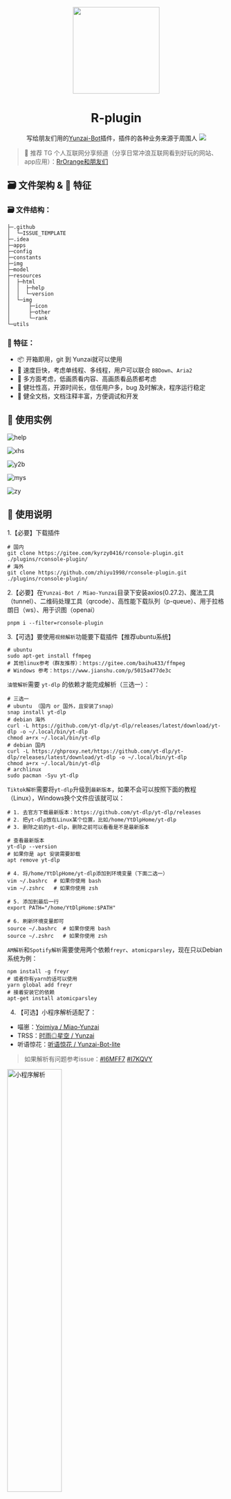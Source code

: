 <p align="center">
  <a href="https://gitee.com/kyrzy0416/rconsole-plugin">
    <img width="200" src="https://alist.rrorangedev.net/d/Kua/PicGo/logo.webp">
  </a>
</p>


<div align="center">
    <h1>R-plugin</h1>
    写给朋友们用的<a href="https://gitee.com/Le-niao/Yunzai-Bot" target="_blank">Yunzai-Bot</a>插件，插件的各种业务来源于周围人
<img src="https://alist.rrorangedev.net/d/Kua/PicGo/github-contribution-grid-snake.svg">
</div>

> 📢 推荐 TG 个人互联网分享频道（分享日常冲浪互联网看到好玩的网站、app应用）：[RrOrange和朋友们](https://t.me/RrOrangeAndFriends)
## 🗃️ 文件架构 & 🌟 特征
### 🗃️ 文件结构：
```
├─.github
│  └─ISSUE_TEMPLATE
├─.idea
├─apps
├─config
├─constants
├─img
├─model
├─resources
│  ├─html
│  │  ├─help
│  │  └─version
│  └─img
│      ├─icon
│      ├─other
│      └─rank
└─utils
```



### 🌟 特征：

- 📦 开箱即用，git 到 Yunzai就可以使用
- 🚀 速度巨快，考虑单线程、多线程，用户可以联合 `BBDown`、`Aria2`
- 🤔 多方面考虑，低画质看内容、高画质看品质都考虑
- 💪 健壮性高，开源时间长，信任用户多，bug 及时解决，程序运行稳定
- 📄 健全文档，文档注释丰富，方便调试和开发



## 🧏 ‍使用实例
![help](https://alist.rrorangedev.net/d/Kua/PicGo/example.webp)

![xhs](https://alist.rrorangedev.net/d/Kua/PicGo/example2.webp)

![y2b](https://alist.rrorangedev.net/d/Kua/PicGo/example3.webp)

![mys](https://alist.rrorangedev.net/d/Kua/PicGo/example4.webp)

![zy](https://alist.rrorangedev.net/d/Kua/PicGo/example5.webp)

## 📔 使用说明

1.【必要】下载插件
```shell
# 国内
git clone https://gitee.com/kyrzy0416/rconsole-plugin.git ./plugins/rconsole-plugin/
# 海外
git clone https://github.com/zhiyu1998/rconsole-plugin.git ./plugins/rconsole-plugin/
```

2.【必要】在`Yunzai-Bot / Miao-Yunzai`目录下安装axios(0.27.2)、魔法工具（tunnel）、二维码处理工具（qrcode）、高性能下载队列（p-queue）、用于拉格朗日（ws）、用于识图（openai）


```shell
pnpm i --filter=rconsole-plugin
```


3.【可选】要使用`视频解析`功能要下载插件【推荐ubuntu系统】
```shell
# ubuntu
sudo apt-get install ffmpeg
# 其他linux参考（群友推荐）：https://gitee.com/baihu433/ffmpeg
# Windows 参考：https://www.jianshu.com/p/5015a477de3c
````

`油管解析`需要 `yt-dlp` 的依赖才能完成解析（三选一）：
```shell
# 三选一
# ubuntu （国内 or 国外，且安装了snap）
snap install yt-dlp
# debian 海外
curl -L https://github.com/yt-dlp/yt-dlp/releases/latest/download/yt-dlp -o ~/.local/bin/yt-dlp
chmod a+rx ~/.local/bin/yt-dlp
# debian 国内
curl -L https://ghproxy.net/https://github.com/yt-dlp/yt-dlp/releases/latest/download/yt-dlp -o ~/.local/bin/yt-dlp
chmod a+rx ~/.local/bin/yt-dlp
# archlinux
sudo pacman -Syu yt-dlp
```

`Tiktok解析`需要将`yt-dlp`升级到`最新版本`，如果不会可以按照下面的教程（Linux），Windows换个文件应该就可以：
```shell
# 1. 去官方下载最新版本：https://github.com/yt-dlp/yt-dlp/releases
# 2. 把yt-dlp放在Linux某个位置，比如/home/YtDlpHome/yt-dlp
# 3. 删除之前的yt-dlp，删除之前可以看看是不是最新版本

# 查看最新版本
yt-dlp --version
# 如果你是 apt 安装需要卸载
apt remove yt-dlp

# 4. 将/home/YtDlpHome/yt-dlp添加到环境变量（下面二选一）
vim ~/.bashrc  # 如果你使用 bash
vim ~/.zshrc   # 如果你使用 zsh

# 5. 添加到最后一行
export PATH="/home/YtDlpHome:$PATH"

# 6. 刷新环境变量即可
source ~/.bashrc  # 如果你使用 bash
source ~/.zshrc   # 如果你使用 zsh
```

`AM解析`和`Spotify解析`需要使用两个依赖`freyr`、`atomicparsley`，现在只以Debian系统为例：

```shell
npm install -g freyr
# 或者你有yarn的话可以使用
yarn global add freyr
# 接着安装它的依赖
apt-get install atomicparsley
```

4. 【可选】小程序解析适配了：
* 喵崽：[Yoimiya / Miao-Yunzai](https://gitee.com/yoimiya-kokomi/Miao-Yunzai)
* TRSS：[时雨◎星空 / Yunzai](https://gitee.com/TimeRainStarSky/Yunzai)
* 听语惊花：[听语惊花 / Yunzai-Bot-lite](https://gitee.com/Nwflower/yunzai-bot-lite)

> 如果解析有问题参考issue：[#I6MFF7](https://gitee.com/kyrzy0416/rconsole-plugin/issues/I6MFF7)
> [#I7KQVY](https://gitee.com/kyrzy0416/rconsole-plugin/issues/I7KQVY)

<img src="https://alist.rrorangedev.net/d/Kua/PicGo/example6.webp" alt="小程序解析" width="50%" height="50%" />

5. 【可选】对哔哩哔哩解析进行总结：需要填写哔哩哔哩的SESSDATA，或者[【推荐】扫码登录](https://gitee.com/kyrzy0416/rconsole-plugin#b%E7%AB%99%E6%89%AB%E7%A0%81%E7%99%BB%E5%BD%95)

<img src="https://alist.rrorangedev.net/d/Kua/PicGo/example7.webp" alt="小程序解析" width="50%" height="50%" />

6. 【可选】增加视频的时长限制（默认8分钟(60 * 8 = 480)）：
- 在config/tools.yaml里设置`biliDuration`
- 锅巴设置

7. 【可选 & 慎重】下载指定版本的R插件：
   如果你觉得当前版本的功能出现了问题，那么可以下载指定版本的插件，比如`1.5.1`：
```shell
# 删除当前的R插件
rm -rf ./plugins/rconsole-plugin/
# 克隆指定版本的R插件稳定版本
git clone -b 1.6.7-lts https://gitee.com/kyrzy0416/rconsole-plugin.git
```

##  🐤 Q&A
- [🗃️ 文件架构 \& 🌟 特征](#️-文件架构---特征)
  - [🗃️ 文件结构：](#️-文件结构)
  - [🌟 特征：](#-特征)
- [🧏 ‍使用实例](#-使用实例)
- [📔 使用说明](#-使用说明)
- [🐤 Q\&A](#-qa)
  - [📺 B站扫码登录](#-b站扫码登录)
  - [🎵 douyin问题](#-douyin问题)
  - [✖️ 小蓝鸟问题](#️-小蓝鸟问题)
  - [☀️ 拉格朗日配置](#️-拉格朗日配置)
  - [微信文章总结 （完全免费总结）](#微信文章总结-完全免费总结)
  - [🍠 小红书的 Cookie 问题](#-小红书的-cookie-问题)
  - [📺 关于使用 BBDown 下载](#-关于使用-bbdown-下载)
  - [⬇️ 关于使用下载方式](#️-关于使用下载方式)
  - [✈️ 关于小飞机解析](#️-关于小飞机解析)
  - [🐧 关于使用 ICQQ](#-关于使用-icqq)
  - [🧑‍🌾 关于百度翻译](#-关于百度翻译)
  - [🪄 关于魔法](#-关于魔法)
- [🤺 R插件交流群](#-r插件交流群)
- [📦 业务](#-业务)
- [📝 计划功能](#-计划功能)
- [🔗 链接](#-链接)
- [🙏 贡献](#-贡献)
- [☕ 请我喝一杯瑞幸咖啡](#-请我喝一杯瑞幸咖啡)
- [🚀 声明](#-声明)
- [📃 日志](#-日志)
### 📺 B站扫码登录
命令：`#RBQ`，来自2024/4/1 才子 `Mix` 的命名

![rbq](https://alist.rrorangedev.net/d/Kua/PicGo/rbq.webp)

示例：
![rbq2](https://alist.rrorangedev.net/d/Kua/PicGo/rbq2.webp)

[👉 返回目录](#-qa)

### 🎵 douyin问题

由于douyin的解析变化莫测，现版本需要填入自己的cookie，具体步骤如下：

👍 **推荐方案** ：via 视频教程（由群友 `@麦满分` 录制）：https://thumbsnap.com/rKxUGKqp

![](https://51shazhu.com/autoupload/20240714/Ew6x/1024X640/rKxUGKqp.gif?type=ha)

👍 **推荐方案**（感谢群友 `@湘潭` 提供的便捷方案）：
1. 打开`https://www.douyin.com/` 扫码登入自己的账号
2. F12进入控制台，打开`网络/network`
3. 搜索`www.douyin.com`，把下面的一串cookie复制进去即可

<img src="https://alist.rrorangedev.net/d/Kua/PicGo/dy_ck.webp" alt="小程序解析" width="50%" height="50%" />

**备用方案1** ：

1. 打开`https://www.douyin.com/` 扫码登入自己的账号
2. F12进入控制台，或者下载一个[Cookie-Editor](https://www.crxsoso.com/webstore/detail/hlkenndednhfkekhgcdicdfddnkalmdm)
3. 如果是F12，就将以下参数填入到`tools.yaml - douyinCookie`，或者使用锅巴
> odin_tt=xxx;passport_fe_beating_status=xxx;sid_guard=xxx;uid_tt=xxx;uid_tt_ss=xxx;sid_tt=xxx;sessionid=xxx;sessionid_ss=xxx;sid_ucp_v1=xxx;ssid_ucp_v1=xxx;passport_assist_user=xxx;ttwid=xxx;

3. 如果是`Cookie-Editor`就直接到插件复制到`tools.yaml - douyinCookie`，或者锅巴

具体图示，找以下这几个：
- odin_tt
- passport_fe_beating_status
- sid_guard
- uid_tt
- uid_tt_ss
- sid_tt
- sessionid
- sessionid_ss
- sid_ucp_v1
- ssid_ucp_v1
- passport_assist_user
- ttwid

<img src="https://alist.rrorangedev.net/d/Kua/PicGo/douyin_cookie.webp" alt="小程序解析" width="50%" height="50%" />

**备用方案2** （由`@重装小兔`提供）

1. 下载python

> 下载链接：[官网](https://www.python.org/) | [微软商店](https://apps.microsoft.com/detail/9pjpw5ldxlz5?hl=zh-cn&gl=CN)

2. 下载：https://gitee.com/OvertimeBunny/tiktok-ck-douying

3. 扫码后自动获取ck

[👉 返回目录](#-qa)

### ✖️ 小蓝鸟问题
**2024-2-5**，修复小蓝鸟的时候看到free计划已经[没有给查看Tweet的api](https://developer.twitter.com/en/portal/products/basic)，原先[使用的库也出现了403报错](https://github.com/PLhery/node-twitter-api-v2)，开通会员要100美元，不值得。目前暂停更新，后续有方案和精力再更新！

> 2024/2/26 目前的替代方案：使用第三方解析，但是无法解析组图，只能解析单个图片，望周知！

[👉 返回目录](#-qa)

### ☀️ 拉格朗日配置

使用拉格朗日作为驱动的同学要进行两步：

1. 配置文件，将拉格朗日的配置文件`appsettings.json`中`Implementations`加入一个正向连接`ForwardWebSocket`
   ，如（最好是9091，这样就不用改tools配置文件）：

```yaml
"Implementations": [
  {
    "Type": "ReverseWebSocket",
    "Host": "127.0.0.1",
    "Port": 9090,
    "Suffix": "/onebot/v11/",
    "ReconnectInterval": 5000,
    "HeartBeatInterval": 5000,
    "AccessToken": ""
  },
  {
    "Type": "ForwardWebSocket",
    "Host": "127.0.0.1",
    "Port": 9091,
    "HeartBeatInterval": 5000,
    "HeartBeatEnable": true,
    "AccessToken": ""
  }
]
```

2. 在任意群里发送`#设置拉格朗日`，转换一下视频发送方式即可

<img src="https://alist.rrorangedev.net/d/Kua/PicGo/lagrange.webp" width="30%" height="30%">

[👉 返回目录](#-qa)

### 微信文章总结 （完全免费总结）

官方Kimi API 暂时没有看到可以联网搜索的选项，所以选用开源的[kimi-free-api](https://github.com/LLM-Red-Team/kimi-free-api)

1. 部署 kimi-free-api

```shell
docker run -it -d --init --name kimi-free-api -p 8000:8000 -e TZ=Asia/Shanghai vinlic/kimi-free-api:latest
```

2. 更改下面两个选项，自行修改 `tools.yaml` 或者锅巴：

```yaml
aiBaseURL: '' # 用于识图的接口，kimi默认接口为：https://api.moonshot.cn，其他服务商自己填写
aiApiKey: '' # 用于识图的api key，kimi接口申请：https://platform.moonshot.cn/console/api-keys
```

- aiBaseURL：你服务器的地址部署的`kimi-free-api`，例如：http://localhost:8000
- aiApiKey：kimi 的 `refresh_token` （F12 -> 应用（Application） -> Local Storage -> `https://kimi.moonshot.cn` -> 找到）

3. 开始游玩

![wxkimi](https://alist.rrorangedev.net/d/Kua/PicGo/wxkimi.webp)

[👉 返回目录](#-qa)

### 🍠 小红书的 Cookie 问题

小红书导出 cookie 最佳实践，由群友 `@辰` 提供解决方案：

1. 下一个 `Cookie-Editor`

> - Chrome：https://chrome.google.com/webstore/detail/hlkenndednhfkekhgcdicdfddnkalmdm
>
> - Edge：
>   https://microsoftedge.microsoft.com/addons/detail/cookieeditor/neaplmfkghagebokkhpjpoebhdledlfi
>
> - 国内直通：https://www.crxsoso.com/webstore/detail/hlkenndednhfkekhgcdicdfddnkalmdm


2. 进入小红书 - 注册 - 点击 `Cookie-Editor` 的导出 `Header String`

![](https://alist.rrorangedev.net/d/Kua/PicGo/xhs-ck-export.webp)

[👉 返回目录](#-qa)

### 📺 关于使用 BBDown 下载

- Linux教程：https://pwa.sspai.com/post/83345
- Windows教程：https://github.com/nilaoda/BBDown/issues/305

[👉 返回目录](#-qa)

### ⬇️ 关于使用下载方式

- 轻量

```shell
apt install wget
apt install axel
```

- 稳定（无须安装任何东西）

- 性能
```shell
apt install aria2
```

[👉 返回目录](#-qa)

### ✈️ 关于小飞机解析

1. 下载 `Release`

> https://github.com/iyear/tdl

2. 放到环境变量，Linux用户可以直接解压放到`/usr/local/bin`下

3. 登录，官方提供了三种登录方式

<img src="https://alist.rrorangedev.net/d/Kua/PicGo/aircraft.webp" width="30%" height="30%">

4. 添加信任用户（下面分别是设置、查看所有、查看特定信任用户），⚠️ 使用引用的方法去使用命令

```shell
#设置R信任用户
#R信任用户
#查询R信任用户
```

<img src="https://alist.rrorangedev.net/d/Kua/PicGo/aircraft1.webp" width="30%" height="30%">

<img src="https://alist.rrorangedev.net/d/Kua/PicGo/aircraft2.webp" width="30%" height="30%">

<img src="https://alist.rrorangedev.net/d/Kua/PicGo/aircraft3.webp" width="30%" height="30%">

<img src="https://alist.rrorangedev.net/d/Kua/PicGo/aircraft4.webp" width="30%" height="30%">

5. 开始使用！

[👉 返回目录](#-qa)

### 🐧 关于使用 ICQQ

👍 群友`@非酋`推荐（经过大量测试得出）：icqq建议设置 `27MB` 转群文件

[👉 返回目录](#-qa)

### 🧑‍🌾 关于百度翻译

【可选】相关配置(apps/tools.js)：
> `百度翻译`api:https://fanyi-api.baidu.com/doc/21  
> 注册完填入方式参考上方注释url (config/tools.yaml)；另外，有群友反馈百度翻译需要充钱才能使用！

[👉 返回目录](#-qa)

### 🪄 关于魔法

> (非必要不更改)更改魔法在`config/tools.yaml` 或 [锅巴插件](https://gitee.com/guoba-yunzai/guoba-plugin)的配置位置：  
`proxyAddr: '127.0.0.1' # 魔法地址`  
`proxyPort: '7890' # 魔法端口`

> 海外服务器示例：  
> 直接发送`#设置海外解析`

[👉 返回目录](#-qa)

##  🤺 R插件交流群

<img src="https://alist.rrorangedev.net/d/Kua/PicGo/qq.webp" width="30%" height="30%">

>  扫码不行就输入：575663150

## 📦 业务
![help](https://alist.rrorangedev.net/d/Kua/PicGo/help.webp)

## 📝 计划功能
- [x] YouTube解析（这个可能要🕊一久）
- [x] 哔哩哔哩总结
- [x] xhs解析去水印
- [x] kuai_shou解析
- [x] xi_gua视频解析
- [ ] instagram



## 🔗 链接

- [云崽](https://gitee.com/yoimiya-kokomi/Yunzai-Bot)
- [云崽轻量级](https://gitee.com/Nwflower/yunzai-bot-lite)
- [插件库](https://gitee.com/Hikari666/Yunzai-Bot-plugins-index)

## 🙏 贡献
🌸 感谢下面的朋友对我插件的贡献（排名不分高低）
* [好冷](https://gitee.com/hetangx) 提供Windows解决方案
* [一杯凉](https://gitee.com/yibeiliang) 提供小程序解析冲突解决方案
* [x0rz4](https://gitee.com/x0rz4) 提供依赖掉包解决方案


🌸 同时鸣谢感谢以下开发者对 `R插件` 出的贡献：

<a href="https://github.com/zhiyu1998/rconsole-plugin/graphs/contributors">
  <img src="https://contrib.rocks/image?repo=zhiyu1998/rconsole-plugin&max=1000" />
</a>

🌸 感谢以下框架的开源：
- [yt-dlp:A youtube-dl fork with additional features and fixes](https://github.com/yt-dlp/yt-dlp)
- [freyr-js](https://github.com/miraclx/freyr-js)
- [kimi-free-api](https://github.com/LLM-Red-Team/kimi-free-api)
- [BBDown](https://github.com/nilaoda/BBDown)
- [Aria2](https://github.com/aria2/aria2)

##  ☕ 请我喝一杯瑞幸咖啡
如果你觉得插件能帮助到你增进好友关系，那么你可以在有条件的情况下[请我喝一杯瑞幸咖啡](https://afdian.com/a/zhiyu1998)，这是我开源这个插件的最大动力！
感谢以下朋友的支持！（排名不分多少）

> ps. 如果你是学生建议把钱花在饭卡上，谢谢你对R插件喜欢！

|       昵称        | 赞助   |
|:---------------:|------|
|      为爱发巅       | 1杯瑞幸 |
|       丘丘莹       | 5    |
|    Allweknow    | 1杯瑞幸 |
|      MNJv       | 5    |
|        n        | 4杯瑞幸 |
|       一杯凉       | 30   |
| 左轮（ps. 我导师，泪目！） | 1杯瑞幸 |
| mitsuha / 下次一定  | 4杯瑞幸 |
|    [Kr] 5s¹     | 1杯瑞幸 |
|     春日野穹OvO     | 25   |
|       MiX       | 30   |
|       AO        | 26   |
|       Chino        | 30   |

## 🚀 声明
* 文件借鉴了很多插件，精简个人认为可以精简的内容。
* 素材来源于网络，仅供交流学习使用
* 严禁用于任何商业用途和非法行为
* 如果对你有帮助辛苦给个star，这是对我最大的鼓励

## 📃 日志
![Alt](https://repobeats.axiom.co/api/embed/42b5a7769074be124bd9ab02456897e37d1581f1.svg "Repobeats analytics image")
[![zhiyu/rconsole-plugin](https://gitee.com/kyrzy0416/rconsole-plugin/widgets/widget_card.svg?colors=4183c4,ffffff,ffffff,e3e9ed,666666,9b9b9b)](https://gitee.com/kyrzy0416/rconsole-plugin)